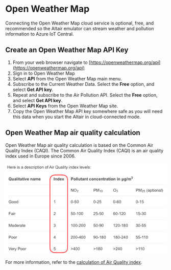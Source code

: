 # Open Weather Map

Connecting the Open Weather Map cloud service is optional, free, and recommended so the Altair emulator can stream weather and pollution information to Azure IoT Central.

## Create an Open Weather Map API Key

1. From your web browser navigate to [https://openweathermap.org/api](https://openweathermap.org/api)
1. Sign in to Open Weather Map
1. Select **API** from the Open Weather Map main menu.
1. Subscribe to the Current Weather Data. Select the **Free** option, and select **Get API key**.
1. Repeat and subscribe to the Air Pollution API. Select the **Free** option, and select **Get API key**.
1. Select **API Keys** from the Open Weather Map site.
1. Copy the Open Weather Map API key somewhere safe as you will need this data when you start the Altair in cloud-connected mode.

## Open Weather Map air quality calculation

Open Weather Map air quality calculation is based on the Common Air Quality Index (CAQI). The Common Air Quality Index (CAQI) is an air quality index used in Europe since 2006.

![The image shows how Open Weather Map calculate air quality index](img/open_weather_map_air_quality_index.png)

For more information, refer to the [calculation of Air Quality index](https://en.wikipedia.org/wiki/Air_quality_index#CAQI).
